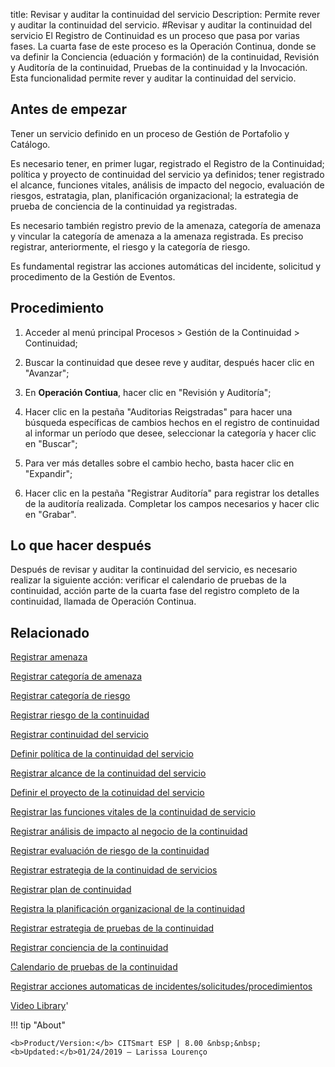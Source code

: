 title:  Revisar y auditar la continuidad del servicio
Description: Permite rever y auditar la continuidad del servicio. 
#Revisar y auditar la continuidad del servicio
El Registro de Continuidad es un proceso que pasa por varias fases. La cuarta fase de este proceso es la Operación Continua, donde se va definir la Conciencia (eduación y formación) de la continuidad, Revisión y Auditoría de la continuidad, Pruebas de la continuidad y la Invocación. Esta funcionalidad permite rever y auditar la continuidad del servicio.

Antes de empezar
----------------

Tener un servicio definido en un proceso de Gestión de Portafolio y Catálogo.

Es necesario tener, en primer lugar, registrado el Registro de la Continuidad;
política y proyecto de continuidad del servicio ya definidos; tener registrado
el alcance, funciones vitales, análisis de impacto del negocio, evaluación de
riesgos, estratagia, plan, planificación organizacional; la estrategia de prueba
de conciencia de la continuidad ya registradas.

Es necesario también registro previo de la amenaza, categoría de amenaza y
vincular la categoría de amenaza a la amenaza registrada. Es preciso registrar,
anteriormente, el riesgo y la categoría de riesgo.

Es fundamental registrar las acciones automáticas del incidente, solicitud y
procedimento de la Gestión de Eventos.

Procedimiento
-------------

1.  Acceder al menú principal Procesos \> Gestión de la Continuidad \>
    Continuidad;

2.  Buscar la continuidad que desee reve y auditar, después hacer clic en
    "Avanzar";

3.  En **Operación Contiua**, hacer clic en "Revisión y Auditoría";

4.  Hacer clic en la pestaña "Auditorias Reigstradas" para hacer una búsqueda
    específicas de cambios hechos en el registro de continuidad al informar un
    período que desee, seleccionar la categoría y hacer clic en "Buscar";

5.  Para ver más detalles sobre el cambio hecho, basta hacer clic en "Expandir";

6.  Hacer clic en la pestaña "Registrar Auditoría" para registrar los detalles
    de la auditoría realizada. Completar los campos necesarios y hacer clic en
    "Grabar".

Lo que hacer después
--------------------

Después de revisar y auditar la continuidad del servicio, es necesario realizar
la siguiente acción: verificar el calendario de pruebas de la continuidad,
acción parte de la cuarta fase del registro completo de la continuidad, llamada
de Operación Continua.

Relacionado
------------

[Registrar amenaza](/es-es/citsmart-esp-8/processes/continuity/use/register-threat.html)

[Registrar categoría de amenaza](/es-es/citsmart-esp-8/processes/continuity/use/threat-category.html)

[Registrar categoría de riesgo](/es-es/citsmart-esp-8/processes/continuity/use/risk-category.html)

[Registrar riesgo de la continuidad](/es-es/citsmart-esp-8/processes/continuity/use/register-continuity-risk.html)

[Registrar continuidad del servicio](/es-es/citsmart-esp-8/processes/continuity/use/register-service-continuity.html)

[Definir política de la continuidad del servicio](/es-es/citsmart-esp-8/processes/continuity/use/continuity-policy.html)

[Registrar alcance de la continuidad del servicio](/es-es/citsmart-esp-8/processes/continuity/use/service-continuity-scope.html)

[Definir el proyecto de la cotinuidad del servicio](/es-es/citsmart-esp-8/processes/continuity/use/service-continuity-project.html)

[Registrar las funciones vitales de la continuidad de servicio](/es-es/citsmart-esp-8/processes/continuity/use/continuity-vital-functions.html)

[Registrar análisis de impacto al negocio de la continuidad](/es-es/citsmart-esp-8/processes/continuity/use/impact-analysis-continuity-business.html)

[Registrar evaluación de riesgo de la continuidad](/es-es/citsmart-esp-8/processes/continuity/use/continuity-risk-evaluation.html)

[Registrar estrategia de la continuidad de servicios](/es-es/citsmart-esp-8/processes/continuity/use/service-continuity-strategy.html)

[Registrar plan de continuidad](/es-es/citsmart-esp-8/processes/continuity/use/continuity-plan.html)

[Registra la planificación organizacional de la continuidad](/es-es/citsmart-esp-8/processes/continuity/use/continuity-organizational-planning.html)

[Registrar estrategia de pruebas de la continuidad](/es-es/citsmart-esp-8/processes/continuity/use/continuity-test-registration.html)

[Registrar conciencia de la continuidad](/es-es/citsmart-esp-8/processes/continuity/use/continuity-awareness.html)

[Calendario de pruebas de la continuidad](/es-es/citsmart-esp-8/processes/continuity/use/continuity-test-calendar.html)

[Registrar acciones automaticas de incidentes/solicitudes/procedimientos](/es-es/citsmart-esp-8/additional-features/automation-of-operation/configuration/register-automatic-actions-incident-request-procedure.html)

<i class='fa fa-youtube-play  fa-2x' style='color:#97ce17;vertical-align: middle;'> </i> [Video Library](https://www.youtube.com/playlist?list=PLB5qK2uzf2RMHcgQuDIzcuLqoHXYfihz1)'

!!! tip "About"

    <b>Product/Version:</b> CITSmart ESP | 8.00 &nbsp;&nbsp;
    <b>Updated:</b>01/24/2019 – Larissa Lourenço
